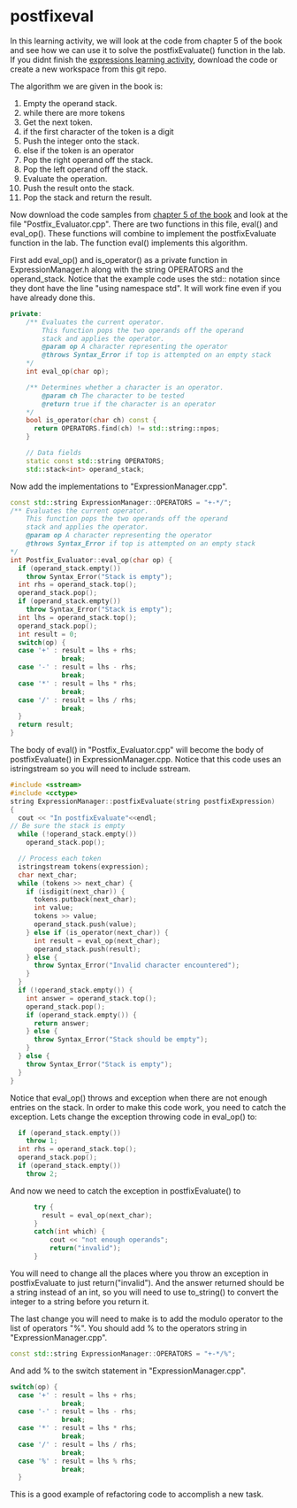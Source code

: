 # postfixeval
In this learning activity, we will look at the code from chapter 5 of the book and see how we can use it to solve the postfixEvaluate() function in the lab.  If you didnt finish the [expressions learning activity](https://github.com/BYUCS235/expressions), download the code or create a new workspace from this git repo.

The algorithm we are given in the book is:

1. Empty the operand stack.
2. while there are more tokens
3. Get the next token.
4. if the first character of the token is a digit 
5. Push the integer onto the stack. 
6. else if the token is an operator 
7. Pop the right operand off the stack.
8. Pop the left operand off the stack.
9. Evaluate the operation.
10. Push the result onto the stack.
11. Pop the stack and return the result.

Now download the code samples from [chapter 5 of the book](http://bcs.wiley.com/he-bcs/Books?action=chapter&bcsId=2949&itemId=0471467553&chapterId=21529) and look at the file "Postfix_Evaluator.cpp".  There are two functions in this file, eval() and eval_op().  These functions will combine to implement the postfixEvaluate function in the lab.  The function eval() implements this algorithm.

First add eval_op() and is_operator() as a private function in ExpressionManager.h along with the string OPERATORS and the operand_stack.  Notice that the example code uses the std:: notation since they dont have the line "using namespace std".  It will work fine even if you have already done this.

```c++
private:
    /** Evaluates the current operator.
        This function pops the two operands off the operand
        stack and applies the operator.
        @param op A character representing the operator
        @throws Syntax_Error if top is attempted on an empty stack
    */
    int eval_op(char op);

    /** Determines whether a character is an operator.
        @param ch The character to be tested
        @return true if the character is an operator
    */
    bool is_operator(char ch) const {
      return OPERATORS.find(ch) != std::string::npos;
    }

    // Data fields
    static const std::string OPERATORS;
    std::stack<int> operand_stack;
```
Now add the implementations to "ExpressionManager.cpp". 
```c++
const std::string ExpressionManager::OPERATORS = "+-*/";
/** Evaluates the current operator.
    This function pops the two operands off the operand
    stack and applies the operator.
    @param op A character representing the operator
    @throws Syntax_Error if top is attempted on an empty stack
*/
int Postfix_Evaluator::eval_op(char op) {
  if (operand_stack.empty()) 
    throw Syntax_Error("Stack is empty");
  int rhs = operand_stack.top();
  operand_stack.pop();
  if (operand_stack.empty())
    throw Syntax_Error("Stack is empty");
  int lhs = operand_stack.top();
  operand_stack.pop();
  int result = 0;
  switch(op) {
  case '+' : result = lhs + rhs;
             break;
  case '-' : result = lhs - rhs;
             break;
  case '*' : result = lhs * rhs;
             break;
  case '/' : result = lhs / rhs;
             break;
  }
  return result;
}
```
The body of eval() in "Postfix_Evaluator.cpp" will become the body of postfixEvaluate() in ExpressionManager.cpp.  Notice that this code uses an istringstream so you will need to include sstream.
```c++
#include <sstream>
#include <cctype>
string ExpressionManager::postfixEvaluate(string postfixExpression)
{
  cout << "In postfixEvaluate"<<endl;
// Be sure the stack is empty
  while (!operand_stack.empty())
    operand_stack.pop();

  // Process each token
  istringstream tokens(expression);
  char next_char;
  while (tokens >> next_char) {
    if (isdigit(next_char)) {
      tokens.putback(next_char);
      int value;
      tokens >> value;
      operand_stack.push(value);
    } else if (is_operator(next_char)) {
      int result = eval_op(next_char);
      operand_stack.push(result);
    } else {
      throw Syntax_Error("Invalid character encountered");
    }
  }
  if (!operand_stack.empty()) {
    int answer = operand_stack.top();
    operand_stack.pop();
    if (operand_stack.empty()) {
      return answer;
    } else {
      throw Syntax_Error("Stack should be empty");
    }
  } else {
    throw Syntax_Error("Stack is empty");
  }
}
```
Notice that eval_op() throws and exception when there are not enough entries on the stack.  In order to make this code work, you need to catch the exception.  Lets change the exception throwing code in eval_op() to:
```c++
  if (operand_stack.empty()) 
    throw 1;
  int rhs = operand_stack.top();
  operand_stack.pop();
  if (operand_stack.empty())
    throw 2;
```
And now we need to catch the exception in postfixEvaluate() to
```c++
      try {
        result = eval_op(next_char);
      }
      catch(int which) {
          cout << "not enough operands";
          return("invalid");
      }
```
You will need to change all the places where you throw an exception in postfixEvaluate to just return("invalid").  And the answer returned should be a string instead of an int, so you will need to use to_string() to convert the integer to a string before you return it.  

The last change you will need to make is to add the modulo operator to the list of operators "%".  You should add % to the operators string in "ExpressionManager.cpp".
```c++
const std::string ExpressionManager::OPERATORS = "+-*/%";
```

And add % to the switch statement in "ExpressionManager.cpp".
```c++
switch(op) {
  case '+' : result = lhs + rhs;
             break;
  case '-' : result = lhs - rhs;
             break;
  case '*' : result = lhs * rhs;
             break;
  case '/' : result = lhs / rhs;
             break;
  case '%' : result = lhs % rhs;
             break;
  }
```

This is a good example of refactoring code to accomplish a new task.
